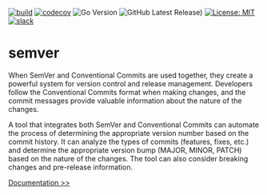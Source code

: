 [![build](https://github.com/martoc/semver/actions/workflows/build.yml/badge.svg?branch=main&event=push)](https://github.com/martoc/semver/actions/workflows/build.yml)
[![codecov](https://codecov.io/gh/martoc/semver/branch/main/graph/badge.svg?token=S06JCJYGHM)](https://codecov.io/gh/martoc/semver)
![Go Version](https://img.shields.io/github/go-mod/go-version/martoc/semver/main)
![GitHub Latest Release)](https://img.shields.io/github/v/release/martoc/semver?logo=github)
[![License: MIT](https://img.shields.io/badge/License-MIT-yellow.svg)](https://opensource.org/licenses/MIT)
[![slack](https://img.shields.io/badge/slack-general-brightgreen.svg?logo=slack)](https://app.slack.com/messages/T8L8AAD3M/C8LBHLSVA)

# semver

When SemVer and Conventional Commits are used together, they create a powerful system for version control and release management. 
Developers follow the Conventional Commits format when making changes, and the commit messages provide valuable information about 
the nature of the changes.

A tool that integrates both SemVer and Conventional Commits can automate the process of determining the appropriate version number 
based on the commit history. It can analyze the types of commits (features, fixes, etc.) and determine the appropriate version bump 
(MAJOR, MINOR, PATCH) based on the nature of the changes. The tool can also consider breaking changes and pre-release information.

[Documentation >>](./docs/index.md)
